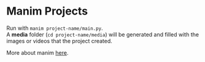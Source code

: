 # Manim Projects

Run with ````manim project-name/main.py````.
<br>
A **media** folder (````cd project-name/media````) will be generated and filled with the images or videos that the project created.

More about manim [here](https://www.manim.community/).
